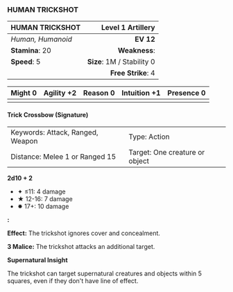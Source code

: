 ### HUMAN TRICKSHOT

| HUMAN TRICKSHOT   |      **Level 1 Artillery** |
| :---------------- | -------------------------: |
| *Human, Humanoid* |                  **EV 12** |
| **Stamina**: 20   |              **Weakness**: |
| **Speed**: 5      | **Size**: 1M / Stability 0 |
|                   |         **Free Strike**: 4 |

| **Might** 0 | **Agility** +2 | **Reason** 0 | **Intuition** +1 | **Presence** 0 |
| ----------- | -------------- | ------------ | ---------------- | -------------- |
|             |                |              |                  |                |

#### Trick Crossbow (Signature)

|                                  |                                |
| :------------------------------- | :----------------------------- |
| Keywords: Attack, Ranged, Weapon | Type: Action                   |
| Distance: Melee 1 or Ranged 15   | Target: One creature or object |

**2d10 + 2**

- ✦ ≤11: 4 damage
- ★ 12-16: 7 damage
- ✸ 17+: 10 damage

**:**

**Effect:** The trickshot ignores cover and concealment.

**3 Malice:** The trickshot attacks an additional target.

**Supernatural Insight**

The trickshot can target supernatural creatures and objects within 5 squares, even if they don't have line of effect.
